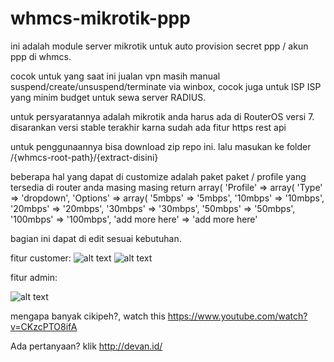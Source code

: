 # whmcs-mikrotik-ppp

ini adalah module server mikrotik untuk auto provision secret ppp / akun ppp di whmcs.

cocok untuk yang saat ini jualan vpn masih manual suspend/create/unsuspend/terminate via winbox,
cocok juga untuk ISP ISP yang minim budget untuk sewa server RADIUS.

untuk persyaratannya adalah mikrotik anda harus ada di RouterOS versi 7. disarankan versi stable terakhir karna sudah ada fitur https rest api

untuk penggunaannya bisa download zip repo ini. lalu masukan ke folder /{whmcs-root-path}/{extract-disini}

beberapa hal yang dapat di customize adalah paket paket / profile yang tersedia di router anda masing masing
return array(
        'Profile' => array(
            'Type' => 'dropdown',
            'Options' => array(
                '5mbps' => '5mbps',
                '10mbps' => '10mbps',
                '20mbps' => '20mbps',
                '30mbps' => '30mbps',
                '50mbps' => '50mbps',
                '100mbps' => '100mbps',
				'add more here' => 'add more here'
 
bagian ini dapat di edit sesuai kebutuhan.


fitur customer:
![alt text](https://devan.id/Informasi.png)
![alt text](https://devan.id/Status-Koneksi.png)


fitur admin:

![alt text](https://devan.id/Admin.png)





mengapa banyak cikipeh?, watch this https://www.youtube.com/watch?v=CKzcPTO8ifA


Ada pertanyaan? klik http://devan.id/
